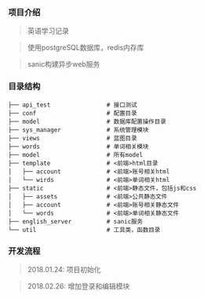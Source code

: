### 项目介绍
> 英语学习记录

> 使用postgreSQL数据库，redis内存库

> sanic构建异步web服务

### 目录结构

```
├── api_test                # 接口测试
├── conf                    # 配置目录
├── model                   # 数据库配置操作目录
├── sys_manager             # 系统管理模块
├── views                   # 蓝图目录
├── words                   # 单词相关模块
├── model                   # 所有model
├── template                # <前端>html目录
│   ├── account             # <前端>账号相关html
│   └── wirds               # <前端>单词相关html
├── static                  # <前端>静态文件，包括js和css
│   ├── assets              # <前端>公共静态文件
│   ├── account             # <前端>账号相关静态文件
│   └── words               # <前端>单词相关静态文件
├── english_server          # sanic服务
└── util                    # 工具类，函数目录
```

### 开发流程
> 2018.01.24: 项目初始化

> 2018.02.26: 增加登录和编辑模块
